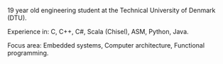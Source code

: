 19 year old engineering student at the Technical University of Denmark (DTU).

Experience in:
C, C++, C#, Scala (Chisel), ASM, Python, Java.

Focus area:
Embedded systems, Computer architecture, Functional programming.
